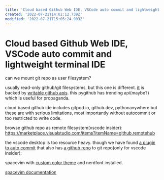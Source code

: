 ```yaml
---
title: 'Cloud based Github Web IDE, VSCode auto commit and lightweight terminal IDE'
created: '2022-07-21T14:02:12.739Z'
modified: '2022-07-21T15:05:24.903Z'
---
```


# Cloud based Github Web IDE, VSCode auto commit and lightweight terminal IDE

can we mount git repo as user filesystem?

usually read-only github/git filesystems, but this one is different. [it](https://github.com/danishprakash/githubfs) is backed by [writable github apis](https://pygithub.readthedocs.io/en/latest/examples/Repository.html#update-a-file-in-the-repository). this pygithub has trending api(maybe?) which is useful for propaganda.

cloud based github ide includes gitpod.io, github.dev, pythonanywhere but these are with serious limitations, most importantly without autocommit or too restricted to write code.

browse github repo as remote filesystem(vscode insider):
https://marketplace.visualstudio.com/items?itemName=github.remotehub

the vscode desktop is too resource heavy. though we have found [a plugin to auto commit](https://marketplace.visualstudio.com/items?itemName=emjio.git-auto-commit) that also has [a github repo](https://github.com/emjio/git-auto-commit) to git repo(only for vscode insider):

spacevim with [custom color theme](https://github.com/jordst/colorscheme) and nerdfont installed.

[spacevim documentation](https://spacevim.org/documentation/)
